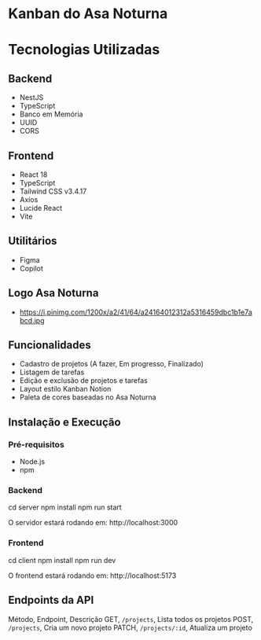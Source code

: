 # Kanban do Asa Noturna

# Tecnologias Utilizadas
## Backend
- NestJS
- TypeScript
- Banco em Memória
- UUID
- CORS

## Frontend
- React 18
- TypeScript
- Tailwind CSS v3.4.17
- Axios
- Lucide React
- Vite

## Utilitários
- Figma
- Copilot

## Logo Asa Noturna
- https://i.pinimg.com/1200x/a2/41/64/a24164012312a5316459dbc1b1e7abcd.jpg

## Funcionalidades
-  Cadastro de projetos (A fazer, Em progresso, Finalizado)
-  Listagem de tarefas
-  Edição e exclusão de projetos e tarefas
-  Layout estilo Kanban Notion
-  Paleta de cores baseadas no Asa Noturna

## Instalação e Execução
### Pré-requisitos
- Node.js
- npm

### Backend
cd server
npm install
npm run start

O servidor estará rodando em: http://localhost:3000

### Frontend
cd client
npm install
npm run dev

O frontend estará rodando em: http://localhost:5173

## Endpoints da API

Método, Endpoint, Descrição
GET, `/projects`, Lista todos os projetos
POST, `/projects`, Cria um novo projeto
PATCH, `/projects/:id`, Atualiza um projeto